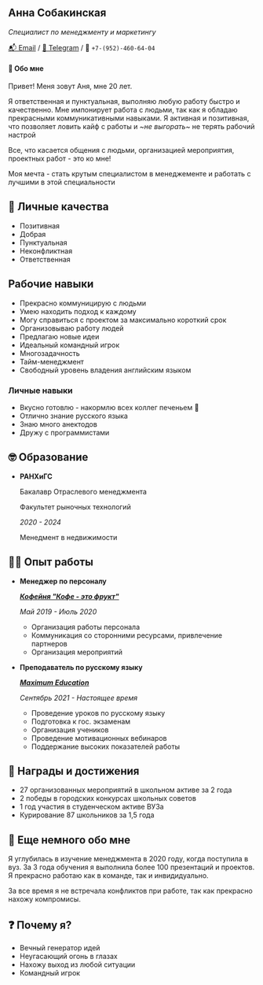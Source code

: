## Анна Собакинская 
*Специалист по менеджменту и маркетингу*

[📬 Email](a31a10a02@mail.ru)
/ [💬 Telegram](https://t.me/coffanya)
/ 📲 `+7-(952)-460-64-04`

#### 👋 Обо мне
Привет! Меня зовут Аня, мне 20 лет.

Я ответственная и пунктуальная, выполняю любую работу быстро и качественно. Мне импонирует работа с людьми, так как я обладаю прекрасными коммуникативными навыками. Я активная и позитивная, что позволяет ловить кайф с работы и ~_не выгорать_~ не терять рабочий настрой  

Все, что касается общения с людьми, организацией мероприятия, проектных работ - это ко мне!

Моя мечта - стать крутым специалистом в менеджементе и работать с лучшими в этой специальности

## 💪 Личные качества 
- Позитивная
- Добрая
- Пунктуальная
- Неконфликтная
- Ответственная 


## Рабочие навыки
- Прекрасно коммуницирую с людьми 
- Умею находить подход к каждому
- Могу справиться с проектом за максимально короткий срок 
- Организовываю работу людей 
- Предлагаю новые идеи 
- Идеальный командный игрок 
- Многозадачность 
- Тайм-менеджмент
- Свободный уровень владения английским языком


### Личные навыки 
- Вкусно готовлю - накормлю всех коллег печеньем 🍪
- Отлично знание русского языка
- Знаю много анектодов
- Дружу с программистами 


## 🤓 Образование 
- **РАНХиГС**

    Бакалавр Отраслевого менеджмента

    Факультет рыночных технологий
    
    *2020 - 2024*

    Менедмент в недвижимости

## 👨‍💻 Опыт работы

- **Менеджер по персоналу**

    [***Кофейня "Кофе - это фрукт"***](https://www.instagram.com/coffeefruit.nn/)
    
    *Май 2019 - Июль 2020*

    - Организация работы персонала
    - Коммуникация со сторонними ресурсами, привлечение партнеров 
    - Организация мероприятий

- **Преподаватель по русскому языку**
    
    [***Maximum Education***](https://maximumtest.ru) 

    *Сентябрь 2021 - Настоящее время*
    
    - Проведение уроков по русскому языку
    - Подготовка к гос. экзаменам 
    - Организация учеников 
    - Проведение мотивационных вебинаров
    - Поддержание высоких показателей работы


## 🥇 Награды и достижения
- 27 организованных мероприятий в школьном активе за 2 года 
- 2 победы в городских конкурсах школьных советов 
- 1 год участия в студенческом активе ВУЗа
- Курирование 87 школьников за 1,5 года 

## 💬 Еще немного обо мне
Я углубилась в изучение менеджмента в 2020 году, когда поступила в вуз. За 3 года обучения я выполнила более 100 презентаций и проектов. Я прекрасно работаю как в команде, так и инвидидуально. 

За все время я не встречала конфликтов при работе, так как прекрасно нахожу компромисы.

## ❓ Почему я?

- Вечный генератор идей
- Неугасающий огонь в глазах 
- Нахожу выход из любой ситуации 
- Командный игрок
